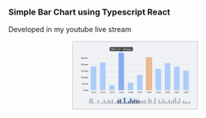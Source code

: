 ### Simple Bar Chart using Typescript React

Developed in my youtube live stream

<div align="center">
  <img src="https://github.com/je3f0o/react-bar-chart/blob/master/screenshot.png" width="50%" alt="Screenshot">
</div>